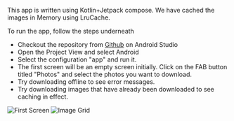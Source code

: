 This app is written using Kotlin+Jetpack compose. We have cached the images in Memory using LruCache.

To run the app, follow the steps underneath
- Checkout the repository from [Github](https://github.com/adityakumarb92/PrashantAdvaitDemoApp) on Android Studio
- Open the Project View and select Android
- Select the configuration "app" and run it.
- The first screen will be an empty screen initially. Click on the FAB button titled "Photos" and select the photos you want to download.
- Try downloading offline to see error messages.
- Try downloading images that have already been downloaded to see caching in effect.

![First Screen](https://github.com/adityakumarb92/PrashantAdvaitDemoApp/assets/14874773/66d3086a-00bd-436d-b0e9-3b50f0fe1b0d)
![Image Grid](https://github.com/adityakumarb92/PrashantAdvaitDemoApp/assets/14874773/e527e9af-54ad-453b-8b26-1c161c58fccb)
